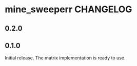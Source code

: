 # mine_sweeperr CHANGELOG

## 0.2.0


## 0.1.0
Initial release. The matrix implementation is ready to use.
